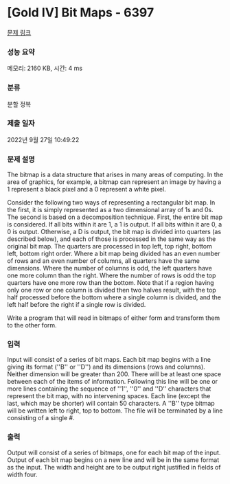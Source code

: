 # [Gold IV] Bit Maps - 6397 

[문제 링크](https://www.acmicpc.net/problem/6397) 

### 성능 요약

메모리: 2160 KB, 시간: 4 ms

### 분류

분할 정복

### 제출 일자

2022년 9월 27일 10:49:22

### 문제 설명

<p>The bitmap is a data structure that arises in many areas of computing. In the area of graphics, for example, a bitmap can represent an image by having a 1 represent a black pixel and a 0 represent a white pixel.</p>

<p>Consider the following two ways of representing a rectangular bit map. In the first, it is simply represented as a two dimensional array of 1s and 0s. The second is based on a decomposition technique. First, the entire bit map is considered. If all bits within it are 1, a 1 is output. If all bits within it are 0, a 0 is output. Otherwise, a D is output, the bit map is divided into quarters (as described below), and each of those is processed in the same way as the original bit map. The quarters are processed in top left, top right, bottom left, bottom right order. Where a bit map being divided has an even number of rows and an even number of columns, all quarters have the same dimensions. Where the number of columns is odd, the left quarters have one more column than the right. Where the number of rows is odd the top quarters have one more row than the bottom. Note that if a region having only one row or one column is divided then two halves result, with the top half processed before the bottom where a single column is divided, and the left half before the right if a single row is divided.</p>

<p>Write a program that will read in bitmaps of either form and transform them to the other form.</p>

### 입력 

 <p>Input will consist of a series of bit maps. Each bit map begins with a line giving its format (''B'' or ''D'') and its dimensions (rows and columns). Neither dimension will be greater than 200. There will be at least one space between each of the items of information. Following this line will be one or more lines containing the sequence of ''1'', ''0'' and ''D'' characters that represent the bit map, with no intervening spaces. Each line (except the last, which may be shorter) will contain 50 characters. A ''B'' type bitmap will be written left to right, top to bottom. The file will be terminated by a line consisting of a single #.</p>

### 출력 

 <p>Output will consist of a series of bitmaps, one for each bit map of the input. Output of each bit map begins on a new line and will be in the same format as the input. The width and height are to be output right justified in fields of width four.</p>

